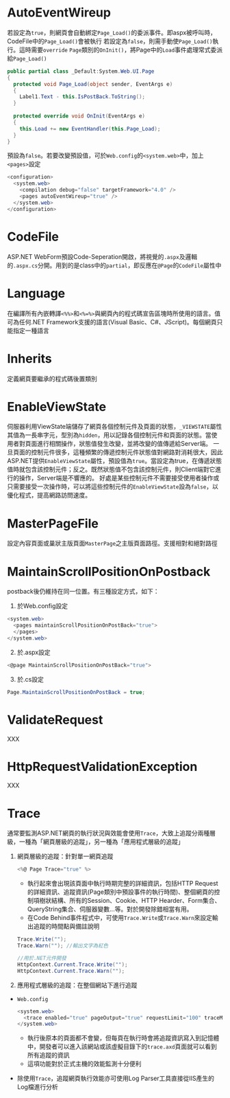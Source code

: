 # AutoEventWireup

若設定為`true`，則網頁會自動綁定`Page_Load()`的委派事件。即aspx被呼叫時，CodeFile中的`Page_Load()`會被執行
若設定為`false`，則需手動使`Page_Load()`執行。這時需要`override` `Page`類別的`OnInit()`，將Page中的`Load`事件處理常式委派給`Page_Load()`
```C#
public partial class _Default:System.Web.UI.Page
{
  protected void Page_Load(object sender, EventArgs e)
  {
    Label1.Text - this.IsPostBack.ToString();
  }
  
  protected override void OnInit(EventArgs e)
  {
    this.Load += new EventHandler(this.Page_Load);
  }
}
```
預設為`false`。若要改變預設值，可於`Web.config`的`<system.web>`中，加上`<pages>`設定
```C#
<configuration>
  <system.web>
    <compilation debug="false" targetFramework="4.0" />
    <pages autoEventWireup="true" />
  </system.web>
</configuration>
```

# CodeFile

ASP.NET WebForm預設Code-Seperation開啟，將視覺的`.aspx`及邏輯的`.aspx.cs`分開。用到的是class中的`partial`，即反應在`@Page`的`CodeFile`屬性中

# Language

在編譯所有內嵌轉譯`<%%>`和`<%=%>`與網頁內的程式碼宣告區塊時所使用的語言。值可為任何.NET Framework支援的語言(Visual Basic、C#、JScript)。每個網頁只能指定一種語言

# Inherits

定義網頁要繼承的程式碼後置類別

# EnableViewState

伺服器利用ViewState端儲存了網頁各個控制元件及頁面的狀態，`_VIEWSTATE`屬性其值為一長串字元，型別為`hidden`，用以記錄各個控制元件和頁面的狀態。當使用者對頁面進行相關操作，狀態值發生改變，並將改變的值傳遞給Server端。
一旦頁面的控制元件很多，這種頻繁的傳遞控制元件狀態值對網路對消耗很大，因此ASP.NET提供`EnableViewState`屬性，預設值為`true`。當設定為true，在傳遞狀態值時就包含該控制元件；反之。既然狀態值不包含該控制元件，則Client端對它進行的操作，Server端是不響應的。
好處是某些控制元件不需要接受使用者操作或只需要接受一次操作時，可以將這些控制元件的`EnableViewState`設為`false`，以優化程式，提高網路訪問速度。

# MasterPageFile

設定內容頁面或巢狀主版頁面`MasterPage`之主版頁面路徑。支援相對和絕對路徑

# MaintainScrollPositionOnPostback

postback後仍維持在同一位置。有三種設定方式，如下：

1. 於Web.config設定

```C#
<system.web>
  <pages maintainScrollPositionOnPostBack="true">
  </pages>
</system.web>
```

2. 於.aspx設定

```C#
<@page MaintainScrollPositionOnPostBack="true">
```

3. 於.cs設定

```C#
Page.MaintainScrollPositionOnPostBack = true;
```

# ValidateRequest

XXX

# HttpRequestValidationException

XXX

# Trace

通常要監測ASP.NET網頁的執行狀況與效能會使用`Trace`，大致上追蹤分兩種層級，一種為「網頁層級的追蹤」，另一種為「應用程式層級的追蹤」
1. 網頁層級的追蹤：針對單一網頁追蹤
   
   ```C#
   <%@ Page Trace="true" %>
   ```
   
   - 執行起來會出現該頁面中執行時期完整的詳細資訊，包括HTTP Request的詳細資訊、追蹤資訊(Page類別中預設事件的執行時間)、整個網頁的控制項樹狀結構、所有的Session、Cookie、HTTP Hearder、Form集合、QueryString集合、伺服器變數...等。對於開發除錯相當有用。
   - 在Code Behind事件程式中，可使用`Trace.Write`或`Trace.Warn`來設定輸出追蹤的時間點與備註說明
   ```C#
   Trace.Write("");
   Trace.Warn(""); //輸出文字為紅色
   
   //用於.NET元件開發
   HttpContext.Current.Trace.Write("");
   HttpContext.Current.Trace.Warn("");
   ```
   
2. 應用程式層級的追蹤：在整個網站下進行追蹤

- `Web.config`
  ```C#
  <system.web>
    <trace enabled="true" pageOutput="true" requestLimit="100" traceMode="SortByTime" localOnly="true" />
  </system.web>
  ```
  
    - 執行後原本的頁面都不會變，但每頁在執行時會將追蹤資訊寫入到記憶體中，開發者可以進入該網站或該虛擬目錄下的`trace.axd`頁面就可以看到所有追蹤的資訊
    - 這項功能對於正式主機的效能監測十分便利

- 除使用`Trace`，追蹤網頁執行效能亦可使用Log Parser工具直接從IIS產生的Log檔進行分析
